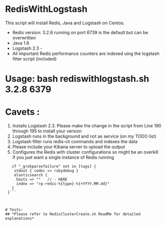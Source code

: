 # RedisWithLogstash
This script will install Redis, Java and Logstash on Centos.
* Redis version: 3.2.8 running on port 6739 is the default but can be overwritten
* Java 1.8
* Logstash 2.3 -
* All important Redis performance counters are indexed uing the logstash filter script (included)

# Usage: **bash rediswithlogstash.sh 3.2.8 6379**

# Cavets :
  1. Installs Logstash 2.3. Please make the change in the script from Line 190 through 195 to install your version
  2. Logstash runs in the background and not as service (on my TODO list)
  3. Logstash filter runs redis-cli commands and indexes the data
  4. Please include your Kibana server to upload the output
  5. Configures the Redis with cluster configurations so might be an overkill if you just want a single instance of Redis running
   ```output {
      if "_grokparsefailure" not in [tags] {
       stdout { codec => rubydebug }
       elasticsearch {
        hosts => ""   // - HERE
        index => "rp-redis-%{type}-%{+YYYY.MM.dd}"
      }
    }```
    
  
  
  # Tests: 
  ## *Please refer to RedisClusterCreate.sh ReadMe for detailed explanations*
